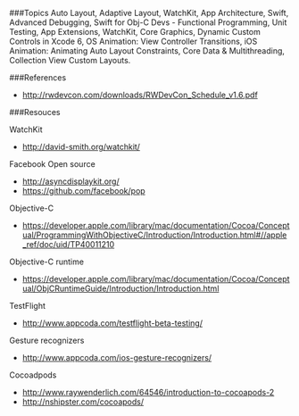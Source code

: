 ###Topics
Auto Layout, Adaptive Layout, WatchKit, App Architecture, Swift, Advanced Debugging, Swift for Obj-C Devs - Functional Programming, Unit Testing,  App Extensions, WatchKit, Core Graphics, Dynamic Custom Controls in Xcode 6, OS Animation:
View Controller Transitions, iOS Animation: Animating Auto Layout Constraints, Core Data & Multithreading, Collection View
Custom Layouts.

###References
* http://rwdevcon.com/downloads/RWDevCon_Schedule_v1.6.pdf

###Resouces

WatchKit
* http://david-smith.org/watchkit/

Facebook Open source
* http://asyncdisplaykit.org/
* https://github.com/facebook/pop

Objective-C
* https://developer.apple.com/library/mac/documentation/Cocoa/Conceptual/ProgrammingWithObjectiveC/Introduction/Introduction.html#//apple_ref/doc/uid/TP40011210

Objective-C runtime
* https://developer.apple.com/library/mac/documentation/Cocoa/Conceptual/ObjCRuntimeGuide/Introduction/Introduction.html

TestFlight
* http://www.appcoda.com/testflight-beta-testing/

Gesture recognizers
* http://www.appcoda.com/ios-gesture-recognizers/

Cocoadpods
* http://www.raywenderlich.com/64546/introduction-to-cocoapods-2
* http://nshipster.com/cocoapods/
 
